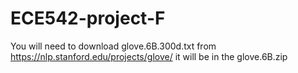 # ECE542-project-F
You will need to download glove.6B.300d.txt from https://nlp.stanford.edu/projects/glove/ it will be in the glove.6B.zip
